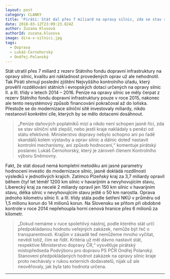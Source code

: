 ```yaml
---
layout: post
category: CLANKY
title: 'Piráti: Stát dal přes 7 miliard na opravy silnic, zda se stav silnic skutečně zlepšil ale neví'
date: 2018-03-12T23:09:23.824Z
author: Zuzana Klusová
authorId: zuzana.klusova
image: dira-v-silnici.jpg
tags:
  - Doprava
  - Lukáš-Černohorský
  - Ondřej-Polanský
---
```


Stát utratil přes 7 miliard z rezerv Státního fondu dopravní infrastruktury na opravy silnic, kvalitu ani nákladnost provedených oprav už ale nehodnotil. Tak Piráti shrnují poslední zjištění Nejvyššího kontrolního úřadu, který prověřil rozdělování státních i evropských dotací určených na opravy silnic II. a III. třídy v letech 2014 – 2016. Peníze na opravy silnic se měly čerpat z rezerv Státního fondu dopravní infrastruktury pouze v roce 2015, nakonec ale tento nesystémový způsob financování pokračoval až do loňska. Přestože se do modernizace silniční sítě investovaly miliardy, nikdo nestanovil konkrétní cíle, kterých by se mělo dotacemi dosáhnout.

>„Peníze daňových poplatníků mizí a nikdo není schopen jasně říci, zda se stav silniční sítě zlepšil, nebo jestli kraje nakládaly s penězi od státu efektivně. Ministerstvo dopravy nebylo schopno ani po řadě skandálů kolem výstavby a oprav silnic a dálnic doteď nastavit kontrolní mechanismy, ani způsob hodnocení,“ komentuje pirátský poslanec Lukáš Černohorský, který je zároveň členem Kontrolního výboru Sněmovny.

Fakt, že stát dosud nemá kompletní metodiku ani jasné parametry hodnocení investic do modernizace silnic, jasně dokládá rozdílnosti výsledků v jednotlivých krajích. Zatímco Plzeňský kraj za 3,7 miliardy opravil během čtyř let téměř 1200 km silnic v havarijním a nevyhovujícím stavu, Liberecký kraj za necelé 2 miliardy opravil jen 150 km silnic v havarijním stavu, délka silnic v nevyhovujícím stavu ještě o 50 km narostla. Oprava jednoho kilometru silnic II. a III. třídy stála podle šetření NKÚ v průměru od 1,5 milionu korun do 14 milionů korun. Na Slovensku se přitom při obdobné kontrole v roce 2014 nepřehoupla horní cenová hranice přes 6 milionů za kilometr.

>„Dokud nemáme v ruce spolehlivý nástroj, podle kterého stát určí předpokládanou hodnotu veřejných zakázek, nemůže být řeč o transparentnosti. Krajům v zásadě teď nemůžeme mnoho vyčítat, nevědí totiž, čím se řídit. Kritéria už měl dávno nastavit stát, respektive Ministerstvo dopravy ČR,“ vysvětluje pirátský místopředseda Podvýboru pro dopravu PS PČR Ondřej Polanský. Stanovení předpokládaných hodnot zakázek na opravy silnic kraje proto nechávaly v rukou externích dodavatelů, nijak už ale neověřovaly, jak byla tato hodnota určena.

- - -
